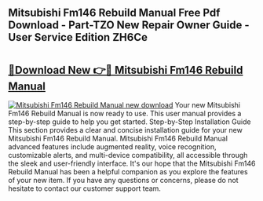 ## Mitsubishi Fm146 Rebuild Manual Free Pdf Download - Part-TZO New Repair Owner Guide - User Service Edition ZH6Ce

# <h2><a href="http://bc4837.oget.top/?id=Mitsubishi+Fm146+Rebuild+Manual">🔗Download New 👉🔴 Mitsubishi Fm146 Rebuild Manual</a></h2>

[![Mitsubishi Fm146 Rebuild Manual new download](https://i.imgur.com/5g1atiW.png)](http://bc4837.oget.top/?id=Mitsubishi+Fm146+Rebuild+Manual)
Your new Mitsubishi Fm146 Rebuild Manual is now ready to use. This user manual provides a step-by-step guide to help you get started. Step-by-Step Installation Guide This section provides a clear and concise installation guide for your new Mitsubishi Fm146 Rebuild Manual. Mitsubishi Fm146 Rebuild Manual advanced features include augmented reality, voice recognition, customizable alerts, and multi-device compatibility, all accessible through the sleek and user-friendly interface. It's our hope that the Mitsubishi Fm146 Rebuild Manual has been a helpful companion as you explore the features of your new item. If you have any questions or concerns, please do not hesitate to contact our customer support team.
